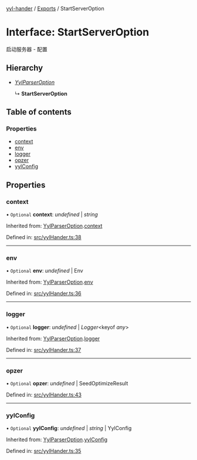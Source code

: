 [yyl-hander](../README.md) / [Exports](../modules.md) / StartServerOption

# Interface: StartServerOption

启动服务器 - 配置

## Hierarchy

* [*YylParserOption*](yylparseroption.md)

  ↳ **StartServerOption**

## Table of contents

### Properties

- [context](startserveroption.md#context)
- [env](startserveroption.md#env)
- [logger](startserveroption.md#logger)
- [opzer](startserveroption.md#opzer)
- [yylConfig](startserveroption.md#yylconfig)

## Properties

### context

• `Optional` **context**: *undefined* \| *string*

Inherited from: [YylParserOption](yylparseroption.md).[context](yylparseroption.md#context)

Defined in: [src/yylHander.ts:38](https://github.com/yyl-team/yyl-hander/blob/1e1faf9/src/yylHander.ts#L38)

___

### env

• `Optional` **env**: *undefined* \| Env

Inherited from: [YylParserOption](yylparseroption.md).[env](yylparseroption.md#env)

Defined in: [src/yylHander.ts:36](https://github.com/yyl-team/yyl-hander/blob/1e1faf9/src/yylHander.ts#L36)

___

### logger

• `Optional` **logger**: *undefined* \| *Logger*<keyof *any*\>

Inherited from: [YylParserOption](yylparseroption.md).[logger](yylparseroption.md#logger)

Defined in: [src/yylHander.ts:37](https://github.com/yyl-team/yyl-hander/blob/1e1faf9/src/yylHander.ts#L37)

___

### opzer

• `Optional` **opzer**: *undefined* \| SeedOptimizeResult

Defined in: [src/yylHander.ts:43](https://github.com/yyl-team/yyl-hander/blob/1e1faf9/src/yylHander.ts#L43)

___

### yylConfig

• `Optional` **yylConfig**: *undefined* \| *string* \| YylConfig

Inherited from: [YylParserOption](yylparseroption.md).[yylConfig](yylparseroption.md#yylconfig)

Defined in: [src/yylHander.ts:35](https://github.com/yyl-team/yyl-hander/blob/1e1faf9/src/yylHander.ts#L35)
